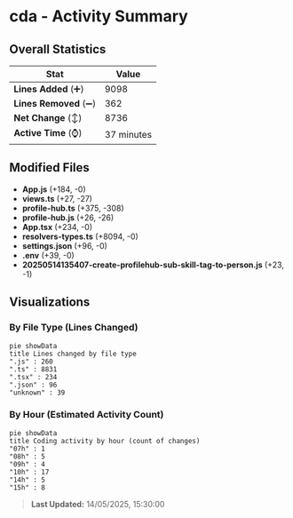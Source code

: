 # cda - Activity Summary 

## Overall Statistics

| Stat                   | Value                                                             |
| ---------------------- | ----------------------------------------------------------------- |
| **Lines Added** (➕)   | 9098                                          |
| **Lines Removed** (➖) | 362                                        |
| **Net Change** (↕)    | 8736                |
| **Active Time** (⌚)   | 37 minutes |


## Modified Files
- **App.js** (+184, -0)
- **views.ts** (+27, -27)
- **profile-hub.ts** (+375, -308)
- **profile-hub.js** (+26, -26)
- **App.tsx** (+234, -0)
- **resolvers-types.ts** (+8094, -0)
- **settings.json** (+96, -0)
- **.env** (+39, -0)
- **20250514135407-create-profilehub-sub-skill-tag-to-person.js** (+23, -1)

## Visualizations

### By File Type (Lines Changed)

```mermaid
pie showData
title Lines changed by file type
".js" : 260
".ts" : 8831
".tsx" : 234
".json" : 96
"unknown" : 39
```

### By Hour (Estimated Activity Count)

```mermaid
pie showData
title Coding activity by hour (count of changes)
"07h" : 1
"08h" : 5
"09h" : 4
"10h" : 17
"14h" : 5
"15h" : 8
```


> **Last Updated:** 14/05/2025, 15:30:00